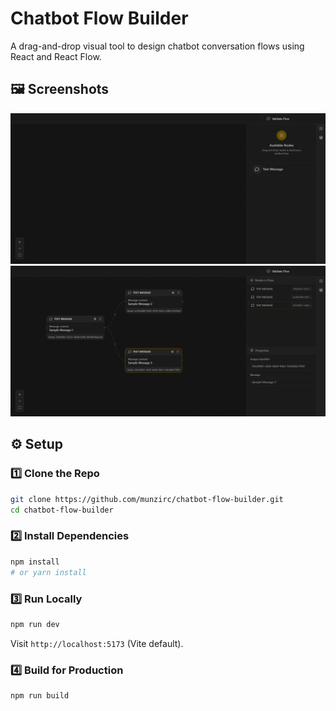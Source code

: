 # Chatbot Flow Builder

A drag-and-drop visual tool to design chatbot conversation flows using React and React Flow.

<!-- ## 🚀 Live Demo

[🔗 View Demo](https://your-live-demo-link.com) -->

## 🖼️ Screenshots

![Editor Screenshot](public/editor.png)
![Node Connection](public/nodesinflow.png)

## ⚙️ Setup

### 1️⃣ Clone the Repo
```bash
git clone https://github.com/munzirc/chatbot-flow-builder.git
cd chatbot-flow-builder
```

### 2️⃣ Install Dependencies
```bash
npm install
# or yarn install
```

### 3️⃣ Run Locally
```bash
npm run dev
```
Visit `http://localhost:5173` (Vite default).

### 4️⃣ Build for Production
```bash
npm run build
```
